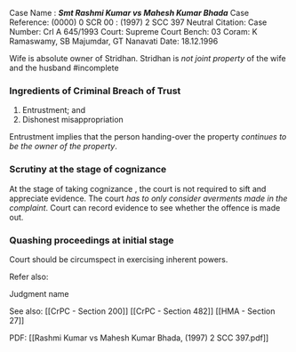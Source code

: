 Case Name : ***Smt Rashmi Kumar vs Mahesh Kumar Bhada***
Case Reference: (0000) 0 SCR 00 :  (1997) 2 SCC 397
Neutral Citation:
Case Number: Crl A 645/1993
Court: Supreme Court
Bench: 03
Coram: K Ramaswamy, SB Majumdar, GT Nanavati
Date: 18.12.1996

Wife is absolute owner of Stridhan.
Stridhan is *not joint property* of the wife and the husband
#incomplete 

### Ingredients of Criminal Breach of Trust
1) Entrustment; and 
2) Dishonest misappropriation

Entrustment implies that the person handing-over the property *continues to be the owner of the property*.



### Scrutiny at the stage of cognizance 
At the stage of taking cognizance , the court is not required to sift and appreciate evidence. The court *has to only consider averments made in the complaint*.
	Court can record evidence to see whether the offence is made out.

### Quashing proceedings at initial stage 

Court should be circumspect in exercising inherent powers.



Refer also:

Judgment name

See also:
[[CrPC - Section 200]]
[[CrPC - Section 482]]
[[HMA - Section 27]]



PDF:
[[Rashmi Kumar vs Mahesh Kumar Bhada, (1997) 2 SCC 397.pdf]]